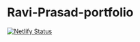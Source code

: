 # Ravi-Prasad-portfolio
[![Netlify Status](https://api.netlify.com/api/v1/badges/7ec046ba-60ba-42cc-abf8-0475e8270ddf/deploy-status)](https://app.netlify.com/sites/raviprasadportfolio/deploys)
